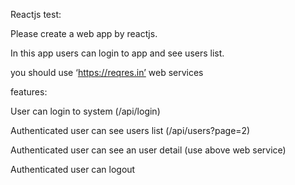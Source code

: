 Reactjs test:

 

Please create a web app by reactjs.

 In this app users can login to app and see users list.

you should use ‘https://reqres.in’ web services

 

features:

User can login to system (/api/login)

Authenticated user can see users list (/api/users?page=2)

Authenticated user can see an user detail (use above web service)

Authenticated user can logout